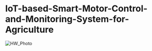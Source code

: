 # IoT-based-Smart-Motor-Control-and-Monitoring-System-for-Agriculture
![HW_Photo](https://github.com/user-attachments/assets/b35d616d-e842-4a4a-805a-a3cad1d98a04)
